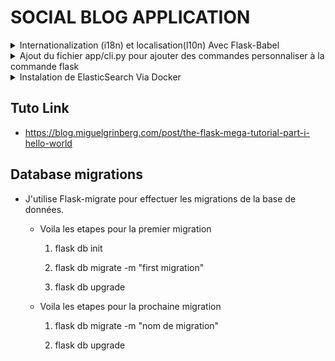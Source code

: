 # SOCIAL BLOG APPLICATION


<details>
<summary>Internationalization (i18n) et localisation(l10n) Avec Flask-Babel</summary>

- **Instalation et initialisation de Flask-Babel**

  - `pip install flask-babel`

  - importer `from flask_babel import _, lazy_gettext as _l` et ajouter _l("nom de la clef de traduction") dans un fichier .py et {{ _("nom de la clef de traduction") }} dans le template html

  - 

- **Configuration de Flask-Babel**

  - Creer le fichier `babel.cfg` dans le repertoire de l'application pour indiquer à `pybabel` quels fichiers doivent être analysés à la recherche de textes traduisibles exemples:
    [python: app/**.py]
    [jinja2: app/templates/**.html]

  - Executer la commande ``pybabel extract -F babel.cfg -k _l -o messages.pot .`` pour extraire les textes traduisibles; ça vas generere un fichier messages.pot

  - Executer la commande ``pybabel init -i messages.pot -d app/translations -l fr`` pour initialiser la traduction francaise; ca vas generer deux fichiers: messages.fr.po et messages.fr.mo dans un dossier translations

  - Une fois les fichier generer vous pouvez traduire le contenu du fichier messages.po et remplacer les "msgstr" par vos traductions manuellement ou utiliser des outis comme [Poedit](https://poedit.net) pour traduire le contenu du fichier messages.po

  - Executer la commande ``pybabel compile -d app/translations`` pour compiler les fichiers de traduction et mettre à jour le fichier messages.mo

- **Mettre à jour avec de nouvelles traductions**

  - Executer la commande ``pybabel extract -F babel.cfg -k _l -o messages.pot .`` puis ``pybabel update -i messages.pot -d app/translations`` pour mettre à jour les fichiers de traduction et mettre à jour le fichier messages.mo

</details>


<details>
<summary>Ajout du fichier app/cli.py pour ajouter des commandes personnaliser à la commande flask</summary>

- Ce fichier contient les commandes personnaliser pour le volet de traduction ajouter aux commandes de flask. Ces commandes seront accessible depuis le terminal et les voici.

  - `flask translate init LANG` pour ajouter une nouvelle langue
  - `flask translate update` pour mettre à jour tous les langues après avoir modifié les marqueurs de langage _() et _l()
  - `flask translate compile` pour compiler tous les depots de langues apres avoir modifie les marqueurs de langage _() et _l()

- Plus d'informations:

Console 
```
flask --help
Usage: flask [OPTIONS] COMMAND [ARGS]...

  A general utility script for Flask applications.

  An application to load must be given with the '--app' option, 'FLASK_APP'
  environment variable, or with a 'wsgi.py' or 'app.py' file in the current
  directory.

Options:
  -e, --env-file FILE   Load environment variables from this file, taking
                        precedence over those set by '.env' and '.flaskenv'.
                        Variables set directly in the environment take highest
                        precedence. python-dotenv must be installed.
  -A, --app IMPORT      The Flask application or factory function to load, in
                        the form 'module:name'. Module can be a dotted import
                        or file path. Name is not required if it is 'app',
                        'application', 'create_app', or 'make_app', and can be
                        'name(args)' to pass arguments.
  --debug / --no-debug  Set debug mode.
  --version             Show the Flask version.
  --help                Show this message and exit.

Commands:
  db         Perform database migrations.
  routes     Show the routes for the app.
  run        Run a development server.
  shell      Run a shell in the app context.

Commands:
  db         Perform database migrations.
  routes     Show the routes for the app.
  run        Run a development server.
  shell      Run a shell in the app context.
  ->translate  Translation and localization commands.<- Viens d'etre ajouter grace a app/cli.py
```
PUIS
```
flask translate --help
Usage: flask translate [OPTIONS] COMMAND [ARGS]...

  Translation and localization commands.

Options:
  --help  Show this message and exit.

Commands:
  compile  Compile all languages.
  init     Initialize a new language.
  update   Update all languages.
```
</details>

<details>
<summary>Instalation de ElasticSearch Via Docker</summary>

CMD : `docker run --name elasticsearch -d --rm -p 9200:9200 --memory="2GB" -e discovery.type=single-node -e xpack.security.enabled=false docker.elastic.co/elasticsearch/elasticsearch:9.0.3 `
</details>

## Tuto Link

- https://blog.miguelgrinberg.com/post/the-flask-mega-tutorial-part-i-hello-world



## Database migrations

- J'utilise Flask-migrate pour effectuer les migrations de la base de données. 


  - Voila les etapes pour la premier migration

    1. flask db init

    2. flask db migrate -m "first migration"

    3. flask db upgrade


  - Voila les etapes pour la prochaine migration

    1. flask db migrate -m "nom de migration"

    2. flask db upgrade
